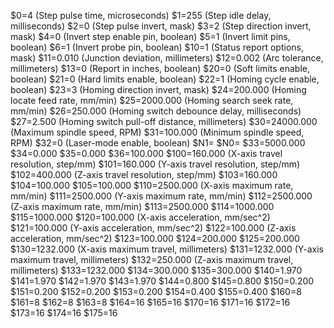 $0=4 (Step pulse time, microseconds)
$1=255 (Step idle delay, milliseconds)
$2=0 (Step pulse invert, mask)
$3=2 (Step direction invert, mask)
$4=0 (Invert step enable pin, boolean)
$5=1 (Invert limit pins, boolean)
$6=1 (Invert probe pin, boolean)
$10=1 (Status report options, mask)
$11=0.010 (Junction deviation, millimeters)
$12=0.002 (Arc tolerance, millimeters)
$13=0 (Report in inches, boolean)
$20=0 (Soft limits enable, boolean)
$21=0 (Hard limits enable, boolean)
$22=1 (Homing cycle enable, boolean)
$23=3 (Homing direction invert, mask)
$24=200.000 (Homing locate feed rate, mm/min)
$25=2000.000 (Homing search seek rate, mm/min)
$26=250.000 (Homing switch debounce delay, milliseconds)
$27=2.500 (Homing switch pull-off distance, millimeters)
$30=24000.000 (Maximum spindle speed, RPM)
$31=100.000 (Minimum spindle speed, RPM)
$32=0 (Laser-mode enable, boolean)
$N1=
$N0=
$33=5000.000
$34=0.000
$35=0.000
$36=100.000
$100=160.000 (X-axis travel resolution, step/mm)
$101=160.000 (Y-axis travel resolution, step/mm)
$102=400.000 (Z-axis travel resolution, step/mm)
$103=160.000
$104=100.000
$105=100.000
$110=2500.000 (X-axis maximum rate, mm/min)
$111=2500.000 (Y-axis maximum rate, mm/min)
$112=2500.000 (Z-axis maximum rate, mm/min)
$113=2500.000
$114=1000.000
$115=1000.000
$120=100.000 (X-axis acceleration, mm/sec^2)
$121=100.000 (Y-axis acceleration, mm/sec^2)
$122=100.000 (Z-axis acceleration, mm/sec^2)
$123=100.000
$124=200.000
$125=200.000
$130=1232.000 (X-axis maximum travel, millimeters)
$131=1232.000 (Y-axis maximum travel, millimeters)
$132=250.000 (Z-axis maximum travel, millimeters)
$133=1232.000
$134=300.000
$135=300.000
$140=1.970
$141=1.970
$142=1.970
$143=1.970
$144=0.800
$145=0.800
$150=0.200
$151=0.200
$152=0.200
$153=0.200
$154=0.400
$155=0.400
$160=8
$161=8
$162=8
$163=8
$164=16
$165=16
$170=16
$171=16
$172=16
$173=16
$174=16
$175=16
